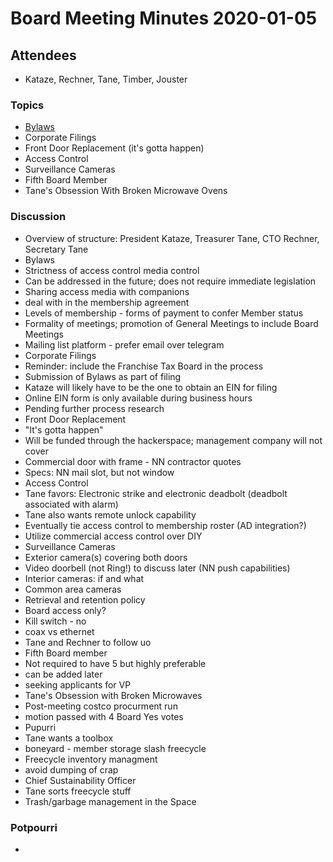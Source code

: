# Board Meeting Minutes 2020-01-05

## Attendees
- Kataze, Rechner, Tane, Timber, Jouster

### Topics

- [Bylaws](https://docs.google.com/document/d/16AyncJX9R3muE_X8XKyOqsnwd17PFqgJtkRWCmN8C2A/edit?usp=sharing)
- Corporate Filings
- Front Door Replacement (it's gotta happen)
- Access Control
- Surveillance Cameras
- Fifth Board Member
- Tane's Obsession With Broken Microwave Ovens

### Discussion

- Overview of structure: President Kataze, Treasurer Tane, CTO Rechner, Secretary Tane
- Bylaws
 - Strictness of access control media control
  - Can be addressed in the future; does not require immediate legislation
 - Sharing access media with companions 
  - deal with in the membership agreement
 - Levels of membership - forms of payment to confer Member status
 - Formality of meetings; promotion of General Meetings to include Board Meetings
 - Mailing list platform - prefer email over telegram
- Corporate Filings
 - Reminder: include the Franchise Tax Board in the process
 - Submission of Bylaws as part of filing 
 - Kataze will likely have to be the one to obtain an EIN for filing
  - Online EIN form is only available during business hours
 - Pending further process research
- Front Door Replacement
 - "It's gotta happen"
 - Will be funded through the hackerspace; management company will not cover
 - Commercial door with frame - NN contractor quotes
 - Specs: NN mail slot, but not window
- Access Control
 - Tane favors: Electronic strike and electronic deadbolt (deadbolt associated with alarm)
 - Tane also wants remote unlock capability
 - Eventually tie access control to membership roster (AD integration?)
 - Utilize commercial access control over DIY
- Surveillance Cameras
 - Exterior camera(s) covering both doors
 - Video doorbell (not Ring!) to discuss later (NN push capabilities)
 - Interior cameras: if and what
  - Common area cameras 
   - Retrieval and retention policy
   - Board access only?
   - Kill switch - no
  - coax vs ethernet
  - Tane and Rechner to follow uo
- Fifth Board member
 - Not required to have 5 but highly preferable
 - can be added later
 - seeking applicants for VP
- Tane's Obsession with Broken Microwaves
 - Post-meeting costco procurment run
  - motion passed with 4 Board Yes votes
- Pupurri
 - Tane wants a toolbox
 - boneyard - member storage slash freecycle
 - Freecycle inventory managment
  - avoid dumping of crap
  - Chief Sustainability Officer
 - Tane sorts freecycle stuff
 - Trash/garbage management in the Space
  

### Potpourri
-
